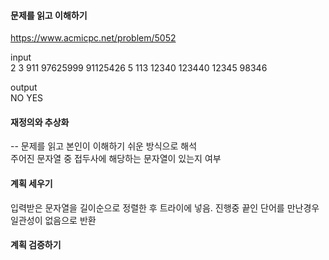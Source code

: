 #### 문제를 읽고 이해하기
https://www.acmicpc.net/problem/5052

input</br>
2
3
911
97625999
91125426
5
113
12340
123440
12345
98346

output</br>
NO
YES

#### 재정의와 추상화<br>
-- 문제를 읽고 본인이 이해하기 쉬운 방식으로 해석<br>
주어진 문자열 중 접두사에 해당하는 문자열이 있는지 여부

#### 계획 세우기<br>
입력받은 문자열을 길이순으로 정렬한 후 트라이에 넣음. 진행중 끝인 단어를 만난경우 일관성이 없음으로 반환

#### 계획 검증하기
